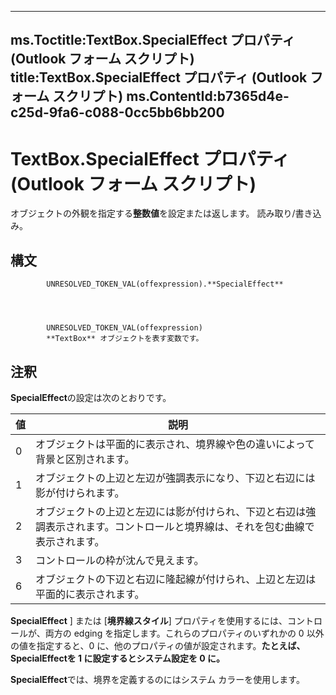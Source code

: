 

---
ms.Toctitle:TextBox.SpecialEffect プロパティ (Outlook フォーム スクリプト)
title:TextBox.SpecialEffect プロパティ (Outlook フォーム スクリプト)
ms.ContentId:b7365d4e-c25d-9fa6-c088-0cc5bb6bb200
---
# TextBox.SpecialEffect プロパティ (Outlook フォーム スクリプト)




オブジェクトの外観を指定する**整数値**を設定または返します。 読み取り/書き込み。

## 構文

            UNRESOLVED_TOKEN_VAL(offexpression).**SpecialEffect**




            UNRESOLVED_TOKEN_VAL(offexpression)
            **TextBox** オブジェクトを表す変数です。



## 注釈
**SpecialEffect**の設定は次のとおりです。

|**値**|**説明**|
|---|---|
|0|オブジェクトは平面的に表示され、境界線や色の違いによって背景と区別されます。|
|1|オブジェクトの上辺と左辺が強調表示になり、下辺と右辺には影が付けられます。|
|2|オブジェクトの上辺と左辺には影が付けられ、下辺と右辺は強調表示されます。コントロールと境界線は、それを包む曲線で表示されます。|
|3|コントロールの枠が沈んで見えます。|
|6|オブジェクトの下辺と右辺に隆起線が付けられ、上辺と左辺は平面的に表示されます。|



**SpecialEffect** ] または [**境界線スタイル**] プロパティを使用するには、コントロールが、両方の edging を指定します。これらのプロパティのいずれかの 0 以外の値を指定すると、0 に、他のプロパティの値が設定されます。**たとえば、 SpecialEffectを 1 に設定するとシステム設定を 0 に。**



**SpecialEffect**では、境界を定義するのにはシステム カラーを使用します。




